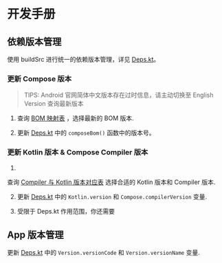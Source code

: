 # 开发手册

## 依赖版本管理

使用 buildSrc 进行统一的依赖版本管理，详见 [Deps.kt](../buildSrc/src/main/java/Deps.kt)。

### 更新 Compose 版本

> TIPS: Android 官网简体中文版本存在过时信息，请主动切换至 English Version 查询最新版本

1. 查询 [BOM 映射表](https://developer.android.com/jetpack/compose/bom/bom-mapping) ，选择最新的 BOM
   版本.

2. 更新 [Deps.kt](../buildSrc/src/main/java/Deps.kt) 中的 `composeBom()` 函数中的版本号。

### 更新 Kotlin 版本 & Compose Compiler 版本

1.
查询 [Compiler 与 Kotlin 版本对应表](https://developer.android.com/jetpack/androidx/releases/compose-kotlin)
选择合适的 Kotlin 版本和 Compiler 版本.

2. 更新 [Deps.kt](../buildSrc/src/main/java/Deps.kt) 中的 `Kotlin.version`
   和 `Compose.compilerVersion` 变量.

3. 受限于 Deps.kt 作用范围，你还需要

## App 版本管理

更新 [Deps.kt](../buildSrc/src/main/java/Deps.kt) 中的 `Version.versionCode`
和 `Version.versionName` 变量.